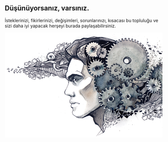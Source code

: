 ## Düşünüyorsanız, varsınız.

İsteklerinizi, fikirlerinizi, değişimleri, sorunlarınızı, kısacası bu topluluğu ve sizi daha iyi yapacak herşeyi burada paylaşabilirsiniz.

![critical-thinking](Critical-thinking.jpg)
